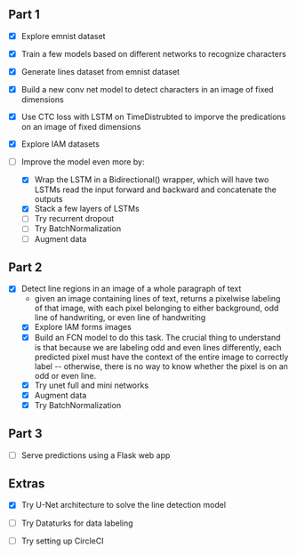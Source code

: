 Part 1
------
- [x] Explore emnist dataset
- [x] Train a few models based on different networks to recognize characters
- [x] Generate lines dataset from emnist dataset
- [x] Build a new conv net model to detect characters in an image of fixed dimensions
- [x] Use CTC loss with LSTM on TimeDistrubted to imporve the predications on an image of fixed dimensions

- [x] Explore IAM datasets
- [ ] Improve the model even more by:
    - [x] Wrap the LSTM in a Bidirectional() wrapper, which will have two LSTMs read the input forward and backward and concatenate the outputs
    - [x] Stack a few layers of LSTMs
    - [ ] Try recurrent dropout
    - [ ] Try BatchNormalization
    - [ ] Augment data

Part 2
------
- [x] Detect line regions in an image of a whole paragraph of text
    + given an image containing lines of text, returns a pixelwise labeling of that image, with each pixel belonging to either background, odd line of handwriting, or even line of handwriting
    - [x] Explore IAM forms images
    - [x] Build an FCN model to do this task. The crucial thing to understand is that because we are labeling odd and even lines differently, each predicted pixel must have the context of the entire image to correctly label -- otherwise, there is no way to know whether the pixel is on an odd or even line.
    - [x] Try unet full and mini networks
    - [x] Augment data
    - [x] Try BatchNormalization

Part 3
------
- [ ] Serve predictions using a Flask web app
 
Extras
------
- [x] Try U-Net architecture to solve the line detection model
- [ ] Try Dataturks for data labeling
- [ ] Try setting up CircleCI

 